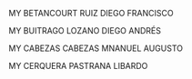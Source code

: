 MY BETANCOURT RUIZ DIEGO FRANCISCO

MY BUITRAGO LOZANO DIEGO ANDRÉS

MY CABEZAS CABEZAS MNANUEL AUGUSTO

MY CERQUERA PASTRANA LIBARDO
